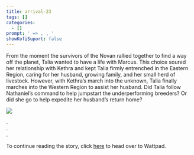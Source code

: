 ```yaml
---
title: arrival-23
tags: []
categories:
  - []
prompt: ' => , , '
showKofiSuport: false
---
```

From the moment the survivors of the Novan rallied together to find a way off the planet, Talia wanted to have a life with Marcus. This choice soured her relationship with Kethra and kept Talia firmly entrenched in the Eastern Region, caring for her husband, growing family, and her small herd of livestock. However, with Kethra’s march into the unknown, Talia finally marches into the Western Region to assist her husband.<!-- more --> Did Talia follow Nathaniel’s command to help jumpstart the underperforming breeders? Or did she go to help expedite her husband’s return home?

<div class="center">

[![](/images/covers/arrival.png "")](https://www.wattpad.com/...)

</div>



<div class="center story-ellipses">

.</br>
.</br>
.</br>

</div>

<div>

To continue reading the story, click [here](https://www.wattpad.com/...) to head over to Wattpad.

</div>